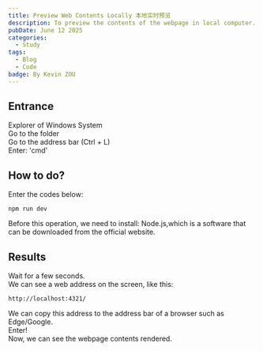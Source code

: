 ```yaml
---
title: Preview Web Contents Locally 本地实时预览
description: To preview the contents of the webpage in local computer.
pubDate: June 12 2025
categories:
  - Study
tags:
  - Blog
  - Code
badge: By Kevin ZOU
---
```


## Entrance
Explorer of Windows System  
Go to the folder  
Go to the address bar (Ctrl + L)  
Enter: 'cmd'
## How to do?
Enter the codes below:
```
npm run dev
```
Before this operation, we need to install: Node.js,which is a software that can be downloaded from the official website.

## Results
Wait for a few seconds.  
We can see a web address on the screen, like this:  
```
http://localhost:4321/
```

We can copy this address to the address bar of a browser such as Edge/Google.  
Enter!  
Now, we can see the webpage contents rendered.